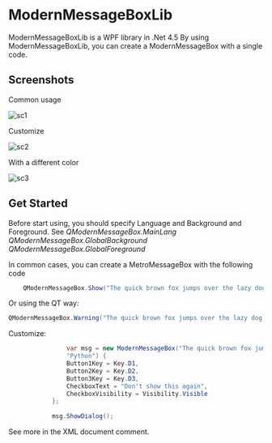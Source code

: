 # ModernMessageBoxLib
ModernMessageBoxLib is a WPF library in .Net 4.5
By using ModernMessageBoxLib, you can create a ModernMessageBox with a single code.
## Screenshots
Common usage

![sc1](https://github.com/hv0905/ModernMessageBoxLibForWPF/raw/master/web/sc1.png)

Customize

![sc2](https://github.com/hv0905/ModernMessageBoxLibForWPF/raw/master/web/sc2.png)

With a different color

![sc3](https://github.com/hv0905/ModernMessageBoxLibForWPF/raw/master/web/sc3.png)

## Get Started

Before start using, you should specify Language and Background and Foreground.
See
_QModernMessageBox.MainLang_
_QModernMessageBox.GlobalBackground_
_QModernMessageBox.GlobalForeground_

In common cases, you can create a MetroMessageBox with the following code
```C#
    QModernMessageBox.Show("The quick brown fox jumps over the lazy dog.", "hello world",QModernMessageBox.QModernMessageBoxButtons.YesNoCancel,ModernMessageboxIcons.Warning);
```

Or using the QT way:
```C#
QModernMessageBox.Warning("The quick brown fox jumps over the lazy dog.", "hello world");
```

Customize:
```C#
                var msg = new ModernMessageBox("The quick brown fox jumps over the lazy dog.\n", "hello world", ModernMessageboxIcons.Info, "CSharp", "Java",
                "Python") {
                Button1Key = Key.D1,
                Button2Key = Key.D2,
                Button3Key = Key.D3,
                CheckboxText = "Don't show this again",
                CheckboxVisibility = Visibility.Visible
            };
            
            msg.ShowDialog();
```

See more in the XML document comment.
